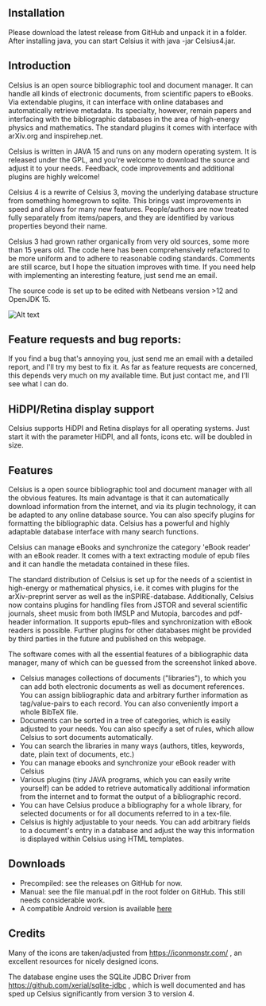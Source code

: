 ## Installation

Please download the latest release from GitHub and unpack it in a folder. After installing java, you can start Celsius it with java -jar Celsius4.jar.

## Introduction

Celsius is an open source bibliographic tool and document manager. It can handle all kinds of electronic documents, from scientific papers to eBooks. Via extendable plugins, it can interface with online databases and automatically retrieve metadata. Its specialty, however, remain papers and interfacing with the bibliographic databases in the area of high-energy physics and mathematics. The standard plugins it comes with interface with arXiv.org and inspirehep.net.

Celsius is written in JAVA 15 and runs on any modern operating system. It is released under the GPL, and you're welcome to download the source and adjust it to your needs. Feedback, code improvements and additional plugins are highly welcome! 

Celsius 4 is a rewrite of Celsius 3, moving the underlying database structure from something homegrown to sqlite. This brings vast improvements in speed and allows for many new features. People/authors are now treated fully separately from items/papers, and they are identified by various properties beyond their name. 

Celsius 3 had grown rather organically from very old sources, some more than 15 years old. The code here has been comprehensively refactored to be more uniform and to adhere to reasonable coding standards. Comments are still scarce, but I hope the situation improves with time. If you need help with implementing an interesting feature, just send me an email.

The source code is set up to be edited with Netbeans version >12 and OpenJDK 15.

![Alt text](http://www.christiansaemann.de/celsius/screenshot1.png "Optional title")

## Feature requests and bug reports:

If you find a bug that's annoying you, just send me an email with a detailed report, and I'll try my best to fix it. As far as feature requests are concerned, this depends very much on my available time. But just contact me, and I'll see what I can do.

## HiDPI/Retina display support

Celsius supports HiDPI and Retina displays for all operating systems. Just start it with the parameter HiDPI, and all fonts, icons etc. will be doubled in size.

## Features

Celsius is a open source bibliographic tool and document manager with all the obvious features. Its main advantage is that it can automatically download information from the internet, and via its plugin technology, it can be adapted to any online database source. You can also specify plugins for formatting the bibliographic data. Celsius has a powerful and highly adaptable database interface with many search functions.

Celsius can manage eBooks and synchronize the category 'eBook reader' with an eBook reader. It comes with a text extracting module of epub files and it can handle the metadata contained in these files.

The standard distribution of Celsius is set up for the needs of a scientist in high-energy or mathematical physics, i.e. it comes with plugins for the arXiv-preprint server as well as the inSPIRE-database. Additionally, Celsius now contains plugins for handling files from JSTOR and several scientific journals, sheet music from both IMSLP and Mutopia, barcodes and pdf-header information. It supports epub-files and synchronization with eBook readers is possible. Further plugins for other databases might be provided by third parties in the future and published on this webpage.

The software comes with all the essential features of a bibliographic data manager, many of which can be guessed from the screenshot linked above.

* Celsius manages collections of documents ("libraries"), to which you can add both electronic documents as well as document references. You can assign bibliographic data and arbitrary further information as tag/value-pairs to each record. You can also conveniently import a whole BibTeX file.
* Documents can be sorted in a tree of categories, which is easily adjusted to your needs. You can also specify a set of rules, which allow Celsius to sort documents automatically.
* You can search the libraries in many ways (authors, titles, keywords, date, plain text of documents, etc.)
* You can manage ebooks and synchronize your eBook reader with Celsius
* Various plugins (tiny JAVA programs, which you can easily write yourself) can be added to retrieve automatically additional information from the internet and to format the output of a bibliographic record.
* You can have Celsius produce a bibliography for a whole library, for selected documents or for all documents referred to in a tex-file.
* Celsius is highly adjustable to your needs. You can add arbitrary fields to a document's entry in a database and adjust the way this information is displayed within Celsius using HTML templates.

## Downloads

* Precompiled: see the releases on GitHub for now.
* Manual: see the file manual.pdf in the root folder on GitHub. This still needs considerable work.
* A compatible Android version is available [here](https://github.com/cnsaeman/Celsius4forAndroid)

## Credits

Many of the icons are taken/adjusted from https://iconmonstr.com/ , an excellent resources for nicely designed icons.

The database engine uses the SQLite JDBC Driver from https://github.com/xerial/sqlite-jdbc , which is well documented and has sped up Celsius significantly from version 3 to version 4.
